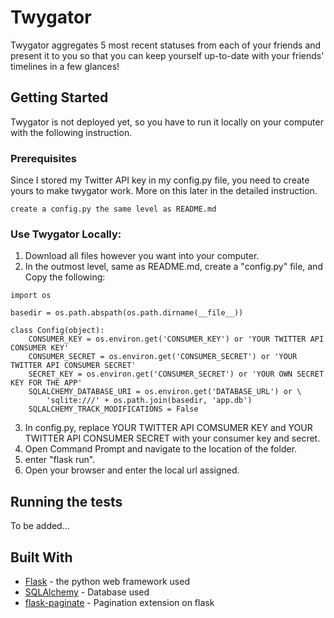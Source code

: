 # Twygator
Twygator aggregates 5 most recent statuses from each of your friends and present it to you so that you can keep yourself up-to-date with your friends' timelines in a few glances!

## Getting Started

Twygator is not deployed yet, so you have to run it locally on your computer with the following instruction.

### Prerequisites
Since I stored my Twitter API key in my config.py file, you need to create yours to make twygator work. More on this later in the detailed instruction.
```
create a config.py the same level as README.md
```

### Use Twygator Locally:

1. Download all files however you want into your computer.
2. In the outmost level, same as README.md, create a "config.py" file, and Copy the following:
```
import os

basedir = os.path.abspath(os.path.dirname(__file__))

class Config(object):
    CONSUMER_KEY = os.environ.get('CONSUMER_KEY') or 'YOUR TWITTER API CONSUMER KEY'
    CONSUMER_SECRET = os.environ.get('CONSUMER_SECRET') or 'YOUR TWITTER API CONSUMER SECRET'
    SECRET_KEY = os.environ.get('CONSUMER_SECRET') or 'YOUR OWN SECRET KEY FOR THE APP'
    SQLALCHEMY_DATABASE_URI = os.environ.get('DATABASE_URL') or \
        'sqlite:///' + os.path.join(basedir, 'app.db')
    SQLALCHEMY_TRACK_MODIFICATIONS = False
```
3. In config.py, replace YOUR TWITTER API COMSUMER KEY and YOUR TWITTER API CONSUMER SECRET with your consumer key and secret.
4. Open Command Prompt and navigate to the location of the folder.
5. enter "flask run".
6. Open your browser and enter the local url assigned.

## Running the tests

To be added...

## Built With

* [Flask](https://palletsprojects.com/p/flask/) - the python web framework used
* [SQLAlchemy](https://flask-sqlalchemy.palletsprojects.com/en/2.x/) - Database used
* [flask-paginate](https://pythonhosted.org/Flask-paginate/) - Pagination extension on flask